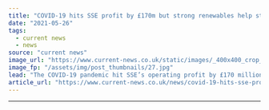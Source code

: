 ```yaml
---
title: "COVID-19 hits SSE profit by £170m but strong renewables help steady results"
date: "2021-05-26"
tags: 
  - current news
  - news
source: "current news"
image_url: "https://www.current-news.co.uk/static/images/_400x400_crop_center-center/Clyde-Wind-Farm-credit-SSE-plc.jpg"
image_fp: "/assets/img/post_thumbnails/27.jpg"
lead: "​The COVID-19 pandemic hit SSE’s operating profit by £170 million in the full year ending 31 March 2021."
article_url: "https://www.current-news.co.uk/news/covid-19-hits-sse-profit-by-170m-but-strong-renewables-help-steady-results?utm_source=rss-feeds&utm_medium=rss&utm_campaign=rss"
---
```


---
